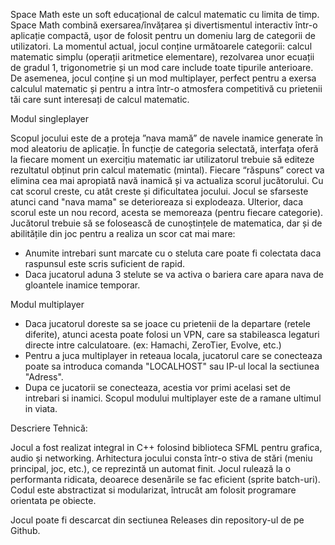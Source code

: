 Space Math este un soft educațional de calcul  matematic cu limita de timp. Space Math combină exersarea/învățarea și divertismentul interactiv într-o aplicație compactă, ușor de folosit pentru un domeniu larg de categorii de utilizatori. 
La momentul actual, jocul conține următoarele categorii: calcul matematic simplu (operații aritmetice elementare), rezolvarea unor ecuații de gradul 1, trigonometrie și un mod care include toate tipurile anterioare. 
De asemenea, jocul conține și un mod multiplayer, perfect pentru a exersa calculul matematic și pentru a intra într-o atmosfera competitivă cu prietenii tăi care sunt interesați de calcul matematic. 


Modul singleplayer

Scopul jocului este de a proteja ”nava mamă” de navele inamice generate în mod aleatoriu de aplicație. În funcție de categoria selectată, interfața oferă la fiecare moment un exercițiu matematic iar utilizatorul trebuie să editeze rezultatul obținut prin calcul matematic (mintal). Fiecare “răspuns” corect  va elimina cea mai apropiată navă inamică și va actualiza scorul jucătorului. Cu cat scorul creste, cu atât creste și dificultatea jocului. 
Jocul se sfarseste atunci cand "nava mama" se deterioreaza si explodeaza. Ulterior, daca scorul este un nou record, acesta se memoreaza (pentru fiecare categorie).
Jucătorul trebuie să se folosească de cunoștințele de matematica, dar și de abilitățile din joc pentru a realiza un scor cat mai mare:
   - Anumite intrebari sunt marcate cu o steluta care poate fi colectata daca raspunsul este scris suficient de rapid.
   - Daca jucatorul aduna 3 stelute se va activa o bariera care apara nava de gloantele inamice temporar.

Modul multiplayer

   - Daca jucatorul doreste sa se joace cu prietenii de la departare (retele diferite), atunci acesta poate folosi un VPN, care sa stabileasca legaturi directe intre calculatoare. (ex: Hamachi, ZeroTier, Evolve, etc.)
   - Pentru a juca multiplayer in reteaua locala, jucatorul care se conecteaza poate sa introduca comanda "LOCALHOST" sau IP-ul local la sectiunea "Adress".
   - Dupa ce jucatorii se conecteaza, acestia vor primi acelasi set de intrebari si inamici. Scopul modului multiplayer este de a ramane ultimul in viata.


Descriere Tehnică:

Jocul a fost realizat integral in C++ folosind biblioteca SFML pentru grafica, audio și networking.
Arhitectura jocului consta într-o stiva de stări (meniu principal, joc, etc.), ce reprezintă un automat finit. 
Jocul rulează la o performanta ridicata, deoarece desenările se fac eficient (sprite batch-uri). Codul este abstractizat si modularizat, întrucât am folosit programare orientata pe obiecte.

Jocul poate fi descarcat din sectiunea Releases din repository-ul de pe Github.
